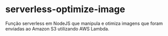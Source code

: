 # serverless-optimize-image
Função serverless em NodeJS que manipula e otimiza imagens que foram enviadas ao Amazon S3 utilizando AWS Lambda.
